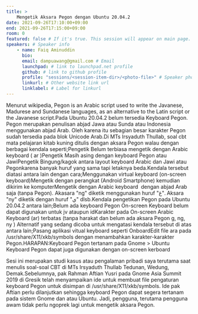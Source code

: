 ```yaml
---
title: >
    Mengetik Aksara Pegon dengan Ubuntu 20.04.2 
date: 2021-09-26T17:10:00+09:00
end: 2021-09-26T17:15:00+09:00
room: 0
featured: false # If it's true. This session will appear on main page.
speakers: # Speaker info
    - name: Faiq Aminuddin
      bio: 
      email: dampuawang@gmail.com # Email
      launchpad: # link to launchpad.net profile
      github: # link to github profile
      profile: "sessions/<session-item-dir>/<photo-file>" # Speaker photo
      linkurl: # Other website link url
      linklabel: # Label for linkurl
---
```

Menurut wikipedia, Pegon is an Arabic script used to write the Javanese, Madurese and Sundanese languages, as an alternative to the Latin script or the Javanese script.Pada Ubuntu 20.04.2 belum tersedia Keyboard Pegon. Pegon merupakan penulisan abjad Jawa atau Sunda atau Indonesia menggunakan abjad Arab. Oleh karena itu sebagian besar karakter Pegon sudah tersedia pada blok Unicode Arab.Di MTs Irsyaduth Thullab, soal cbt mata pelajaran kitab kuning ditulis dengan aksara Pegon walau dengan berbagai kendala seperti;Pengetik Belum terbiasa mengetik dengan Arabic keyboard   ( ar )Pengetik Masih asing dengan keyboard Pegon atau JawiPengetik Bingung/kagok antara layout keyboard Arabic dan Jawi atau Pegonkarena banyak huruf yang sama tapi letaknya beda.Kendala tersebut diatasi antara lain dengan cara;Menggunakan virtual keyboard (on-screen keyboard)Mengetik dengan perangkat (Android Smartphone) kemudian dikirim ke komputerMengetik dengan Arabic keyboard  dengan abjad Arab saja (tanpa Pegon). Akasara "ng" diketik menggunakan huruf "غ". Aksara "ny" diketik dengan huruf "ي" dlsb.Kendala pengetikan Pegon pada Ubuntu 20.04.2 antara lain;Belum ada keyboard Pegon On-screen Keyboard belum dapat digunakan untuk jv ataupun idKarakter pada On-screen Arabic Keyboard (ar) terbatas (tanpa harakat dan belum ada aksara Pegon g, ng, ny ) Alternatif yang sedang dicoba untuk mengatasi kendala tersebut di atas antara lain;Pasang aplikasi vitual keyboard seperti OnboardEdit file ara pada /usr/share/X11/xkb/symbols dengan menambahkan karakter-karakter Pegon.HARAPAN:Keyboard Pegon tertanam pada Gnome &gt; Ubuntu Keyboard Pegon dapat juga digunakan dengan on-screen kerboard 

Sesi ini merupakan studi kasus atau pengalaman pribadi saya terutama saat menulis soal-soal CBT di MTs Irsyaduth Thullab Tedunan, Wedung, Demak.Sebelumnya, pak Rahman Aftian Yusri pada Gnome Asia Summit 2019 di Gresik telah menyampaikan ide untuk membuat file pengaturan keyboard Pegon untuk disimpan di /usr/share/X11/xkb/symbols. Ide pak Aftian perlu dilanjutkan sehingga keyboard Pegon dapat segera tertanam pada sistem Gnome dan atau Ubuntu. Jadi, pengguna, terutama pengguna awam tidak perlu ngoprek lagi untuk mengetik aksara Pegon.
